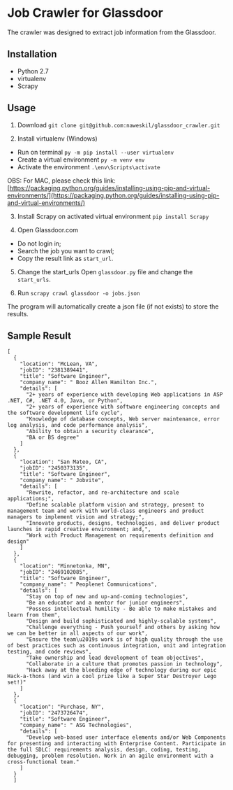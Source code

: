 # Job Crawler for Glassdoor
The crawler was designed to extract job information from the Glassdoor.

## Installation
- Python 2.7
- virtualenv
- Scrapy

## Usage
1. Download
`git clone git@github.com:naweskil/glassdoor_crawler.git`

2. Install virtualenv (Windows)
- Run on terminal `py -m pip install --user virtualenv`
- Create a virtual environment `py -m venv env`
- Activate the environment `.\env\Scripts\activate`

OBS: For MAC, please check this link:
[https://packaging.python.org/guides/installing-using-pip-and-virtual-environments/](https://packaging.python.org/guides/installing-using-pip-and-virtual-environments/)

3. Install Scrapy on activated virtual environment
`pip install Scrapy`

4. Open Glassdoor.com 
- Do not login in;
- Search the job you want to crawl;
- Copy the result link as `start_url`.

5. Change the start_urls
Open `glassdoor.py` file and change the `start_urls`.

6. Run
`scrapy crawl glassdoor -o jobs.json`

The program will automatically create a json file (if not exists) to store the results.

## Sample Result
``````
[
  {
    "location": "McLean, VA",
    "jobID": "2381389441",
    "title": "Software Engineer",
    "company_name": " Booz Allen Hamilton Inc.",
    "details": [
      "2+ years of experience with developing Web applications in ASP .NET, C#, .NET 4.0, Java, or Python",
      "2+ years of experience with software engineering concepts and the software development life cycle",
      "Knowledge of database concepts, Web server maintenance, error log analysis, and code performance analysis",
      "Ability to obtain a security clearance",
      "BA or BS degree"
    ]
  },
  {
    "location": "San Mateo, CA",
    "jobID": "2450373135",
    "title": "Software Engineer",
    "company_name": " Jobvite",
    "details": [
      "Rewrite, refactor, and re-architecture and scale applications;",
      "Define scalable platform vision and strategy, present to management team and work with world-class engineers and product managers to implement vision and strategy;",
      "Innovate products, designs, technologies, and deliver product launches in rapid creative environment; and,",
      "Work with Product Management on requirements definition and design"
    ]
  },
  {
    "location": "Minnetonka, MN",
    "jobID": "2469102085",
    "title": "Software Engineer",
    "company_name": " Peoplenet Communications",
    "details": [
      "Stay on top of new and up-and-coming technologies",
      "Be an educator and a mentor for junior engineers",
      "Possess intellectual humility - Be able to make mistakes and learn from them",
      "Design and build sophisticated and highly-scalable systems",
      "Challenge everything - Push yourself and others by asking how we can be better in all aspects of our work",
      "Ensure the team\u2019s work is of high quality through the use of best practices such as continuous integration, unit and integration testing, and code reviews",
      "Take ownership and lead development of team objectives",
      "Collaborate in a culture that promotes passion in technology",
      "Hack away at the bleeding edge of technology during our epic Hack-a-thons (and win a cool prize like a Super Star Destroyer Lego set!)"
    ]
  },
  {
    "location": "Purchase, NY",
    "jobID": "2473726474",
    "title": "Software Engineer",
    "company_name": " ASG Technologies",
    "details": [
      "Develop web-based user interface elements and/or Web Components for presenting and interacting with Enterprise Content. Participate in the full SDLC: requirements analysis, design, coding, testing, debugging, problem resolution. Work in an agile environment with a cross-functional team."
    ]
  }
  ]
``````